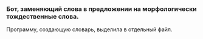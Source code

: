 ### Бот, заменяющий слова в предложении на морфологически тождественные слова.

Программу, создающую словарь, выделила в отдельный файл.
